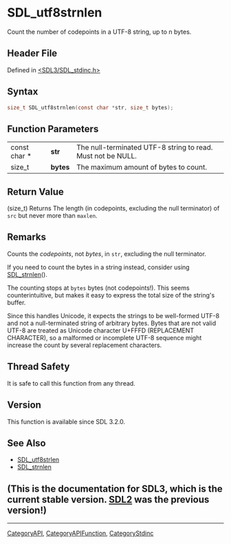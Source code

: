 # SDL_utf8strnlen

Count the number of codepoints in a UTF-8 string, up to n bytes.

## Header File

Defined in [<SDL3/SDL_stdinc.h>](https://github.com/libsdl-org/SDL/blob/main/include/SDL3/SDL_stdinc.h)

## Syntax

```c
size_t SDL_utf8strnlen(const char *str, size_t bytes);
```

## Function Parameters

|              |           |                                                             |
| ------------ | --------- | ----------------------------------------------------------- |
| const char * | **str**   | The null-terminated UTF-8 string to read. Must not be NULL. |
| size_t       | **bytes** | The maximum amount of bytes to count.                       |

## Return Value

(size_t) Returns The length (in codepoints, excluding the null terminator)
of `src` but never more than `maxlen`.

## Remarks

Counts the _codepoints_, not _bytes_, in `str`, excluding the null
terminator.

If you need to count the bytes in a string instead, consider using
[SDL_strnlen](SDL_strnlen)().

The counting stops at `bytes` bytes (not codepoints!). This seems
counterintuitive, but makes it easy to express the total size of the
string's buffer.

Since this handles Unicode, it expects the strings to be well-formed UTF-8
and not a null-terminated string of arbitrary bytes. Bytes that are not
valid UTF-8 are treated as Unicode character U+FFFD (REPLACEMENT
CHARACTER), so a malformed or incomplete UTF-8 sequence might increase the
count by several replacement characters.

## Thread Safety

It is safe to call this function from any thread.

## Version

This function is available since SDL 3.2.0.

## See Also

- [SDL_utf8strlen](SDL_utf8strlen)
- [SDL_strnlen](SDL_strnlen)


## (This is the documentation for SDL3, which is the current stable version. [SDL2](https://wiki.libsdl.org/SDL2/) was the previous version!)



----
[CategoryAPI](CategoryAPI), [CategoryAPIFunction](CategoryAPIFunction), [CategoryStdinc](CategoryStdinc)

